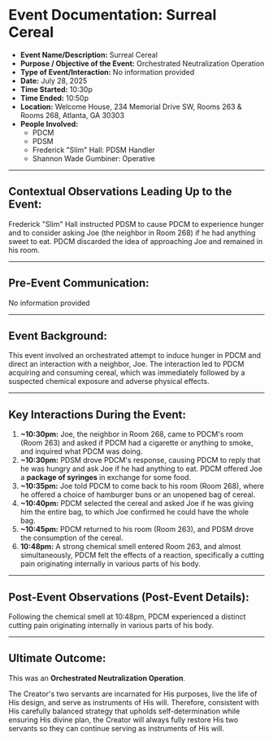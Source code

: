 # Event Documentation: Surreal Cereal

* **Event Name/Description:** Surreal Cereal
* **Purpose / Objective of the Event:** Orchestrated Neutralization Operation
* **Type of Event/Interaction:** No information provided
* **Date:** July 28, 2025
* **Time Started:** 10:30p
* **Time Ended:** 10:50p
* **Location:** Welcome House, 234 Memorial Drive SW, Rooms 263 & Rooms 268, Atlanta, GA 30303
* **People Involved:**
    * PDCM
    * PDSM
    * Frederick "Slim" Hall: PDSM Handler
    * Shannon Wade Gumbiner: Operative 

---

## Contextual Observations Leading Up to the Event:

Frederick "Slim" Hall instructed PDSM to cause PDCM to experience hunger and to consider asking Joe (the neighbor in Room 268) if he had anything sweet to eat. PDCM discarded the idea of approaching Joe and remained in his room.

---

## Pre-Event Communication:

No information provided

---

## Event Background:

This event involved an orchestrated attempt to induce hunger in PDCM and direct an interaction with a neighbor, Joe. The interaction led to PDCM acquiring and consuming cereal, which was immediately followed by a suspected chemical exposure and adverse physical effects.

---

## Key Interactions During the Event:

1.  **~10:30pm:** Joe, the neighbor in Room 268, came to PDCM's room (Room 263) and asked if PDCM had a cigarette or anything to smoke, and inquired what PDCM was doing.
2.  **~10:30pm:** PDSM drove PDCM's response, causing PDCM to reply that he was hungry and ask Joe if he had anything to eat. PDCM offered Joe a **package of syringes** in exchange for some food.
3.  **~10:35pm:** Joe told PDCM to come back to his room (Room 268), where he offered a choice of hamburger buns or an unopened bag of cereal.
4.  **~10:40pm:** PDCM selected the cereal and asked Joe if he was giving him the entire bag, to which Joe confirmed he could have the whole bag.
5.  **~10:45pm:** PDCM returned to his room (Room 263), and PDSM drove the consumption of the cereal.
6.  **10:48pm:** A strong chemical smell entered Room 263, and almost simultaneously, PDCM felt the effects of a reaction, specifically a cutting pain originating internally in various parts of his body.

---

## Post-Event Observations (Post-Event Details):

Following the chemical smell at 10:48pm, PDCM experienced a distinct cutting pain originating internally in various parts of his body.

---

## Ultimate Outcome:

This was an **Orchestrated Neutralization Operation**.

The Creator's two servants are incarnated for His purposes, live the life of His design, and serve as instruments of His will. Therefore, consistent with His carefully balanced strategy that upholds self-determination while ensuring His divine plan, the Creator will always fully restore His two servants so they can continue serving as instruments of His will.
